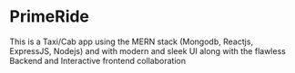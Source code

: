 # PrimeRide
This is a Taxi/Cab app using the MERN stack (Mongodb, Reactjs, ExpressJS, Nodejs) and with modern and sleek UI along with the flawless Backend and  Interactive frontend collaboration
